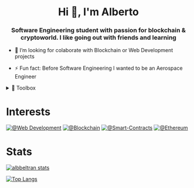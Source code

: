 <h1 align="center">Hi 👋, I'm Alberto</h1>
<h3 align="center">Software Engineering student with passion for blockchain & cryptoworld. I like going out with friends and learning</h3>

- 🤔 I’m looking for colaborate with Blockchain or Web Development projects

- ⚡ Fun fact: Before Software Engineering I wanted to be an Aerospace Engineer

<details>
  <summary>🧰 Toolbox</summary>
 <h3 align="left"> </h3>

<img src="https://github.com/devicons/devicon/blob/master/icons/html5/html5-original.svg" alt="html" width="50" height="50" /> <img src="https://github.com/devicons/devicon/blob/master/icons/css3/css3-original.svg" alt="css" width="50" height="50" /> <img src="https://github.com/devicons/devicon/blob/master/icons/sass/sass-original.svg" alt="sass" width="50" height="50" /> <img src="https://github.com/devicons/devicon/blob/master/icons/javascript/javascript-original.svg" alt="javascript" width="50" height="50" /> <img src="https://github.com/devicons/devicon/blob/master/icons/nodejs/nodejs-original-wordmark.svg" alt="nodejs" width="50" height="50" /> <img src="https://github.com/devicons/devicon/blob/master/icons/mongodb/mongodb-original-wordmark.svg" alt="mongodb" width="50" height="50" /> <img src="https://github.com/devicons/devicon/blob/master/icons/solidity/solidity-original.svg" alt="solidity logo" width="50" height="50" /> <img src="https://github.com/devicons/devicon/blob/master/icons/c/c-original.svg" alt="C" width="50" height="50" /> <img src="https://github.com/devicons/devicon/blob/master/icons/python/python-original-wordmark.svg" alt="python" width="50" height="50" /> <img src="https://github.com/devicons/devicon/blob/master/icons/git/git-original-wordmark.svg" alt="git" width="50" height="50" /> <img src="https://github.com/devicons/devicon/blob/master/icons/github/github-original-wordmark.svg" alt="github" width="50" height="50" /> <img src="https://github.com/devicons/devicon/blob/master/icons/wordpress/wordpress-original.svg" alt="wordpress" width="50" height="50" /> <img src="https://github.com/devicons/devicon/blob/master/icons/heroku/heroku-original.svg" alt="heroku" width="50" height="50" /> <img src="https://github.com/devicons/devicon/blob/master/icons/slack/slack-original.svg" alt="slack logo" width="50" height="50" />  




</details>

# Interests

[![@Web Development](https://img.shields.io/badge/%40Web%20Development-%20-green)](https://www.geeksforgeeks.org/web-development/) [![@Blockchain](https://img.shields.io/badge/@Blockchain--blue?&logoColor=white)](https://www.blockchain.com/) [![@Smart-Contracts](https://img.shields.io/badge/@Smart_Contracts--blue?&logoColor=white)](https://ethereum.org/en/developers/docs/smart-contracts/) [![@Ethereum](https://img.shields.io/badge/@Ethereum--blue?&logoColor=white)](https://ethereum.org/en)

# Stats
[![albbeltran stats](https://github-readme-stats.vercel.app/api?username=albbeltran&show_icons=true&theme=tokyonight)](https://github.com/albbeltran/github-readme-stats)

[![Top Langs](https://github-readme-stats.vercel.app/api/top-langs/?username=albbeltran&layout=compact&theme=tokyonight&show_icons=true)](https://github.com/albbeltran/github-readme-stats)
